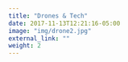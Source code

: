 ```yaml
---
title: "Drones & Tech"
date: 2017-11-13T12:21:16-05:00
image: "img/drone2.jpg"
external_link: ""
weight: 2
---
```

